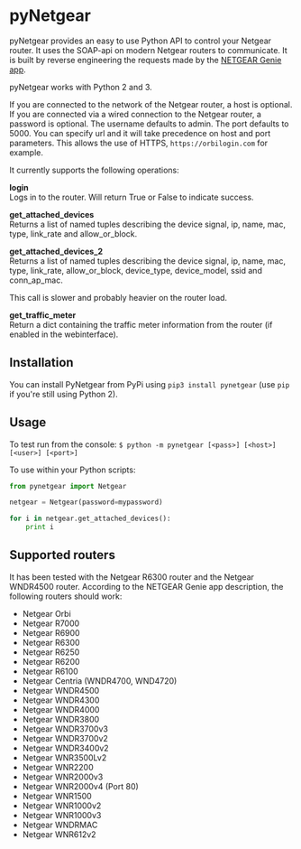 pyNetgear
==============

pyNetgear provides an easy to use Python API to control your Netgear router. It uses the SOAP-api on modern Netgear routers to communicate. It is built by reverse engineering the requests made by the [NETGEAR Genie app](https://play.google.com/store/apps/details?id=com.dragonflow).

pyNetgear works with Python 2 and 3.

If you are connected to the network of the Netgear router, a host is optional.
If you are connected via a wired connection to the Netgear router, a password is optional.
The username defaults to admin.
The port defaults to 5000.
You can specify url and it will take precedence on host and port parameters.
This allows the use of HTTPS, `https://orbilogin.com` for example.

It currently supports the following operations:

**login**<br>
Logs in to the router. Will return True or False to indicate success.

**get_attached_devices**<br>
Returns a list of named tuples describing the device signal, ip, name, mac, type, link_rate and allow_or_block.

**get_attached_devices_2**<br>
Returns a list of named tuples describing the device signal, ip, name, mac, type, link_rate, allow_or_block, device_type, device_model, ssid and conn_ap_mac.

This call is slower and probably heavier on the router load.

**get_traffic_meter**<br>
Return a dict containing the traffic meter information from the router (if enabled in the webinterface).

Installation
------------

You can install PyNetgear from PyPi using `pip3 install pynetgear` (use `pip` if you're still using Python 2).

Usage
-----
To test run from the console:
`$ python -m pynetgear [<pass>] [<host>] [<user>] [<port>]`

To use within your Python scripts:
```python
from pynetgear import Netgear

netgear = Netgear(password=mypassword)

for i in netgear.get_attached_devices():
    print i
```

Supported routers
-----------------
It has been tested with the Netgear R6300 router and the Netgear WNDR4500 router. According to the NETGEAR Genie app description, the following routers should work:

 * Netgear Orbi
 * Netgear R7000
 * Netgear R6900
 * Netgear R6300
 * Netgear R6250
 * Netgear R6200
 * Netgear R6100
 * Netgear Centria (WNDR4700, WND4720)
 * Netgear WNDR4500
 * Netgear WNDR4300
 * Netgear WNDR4000
 * Netgear WNDR3800
 * Netgear WNDR3700v3
 * Netgear WNDR3700v2
 * Netgear WNDR3400v2
 * Netgear WNR3500Lv2
 * Netgear WNR2200
 * Netgear WNR2000v3
 * Netgear WNR2000v4 (Port 80)
 * Netgear WNR1500
 * Netgear WNR1000v2
 * Netgear WNR1000v3
 * Netgear WNDRMAC
 * Netgear WNR612v2

